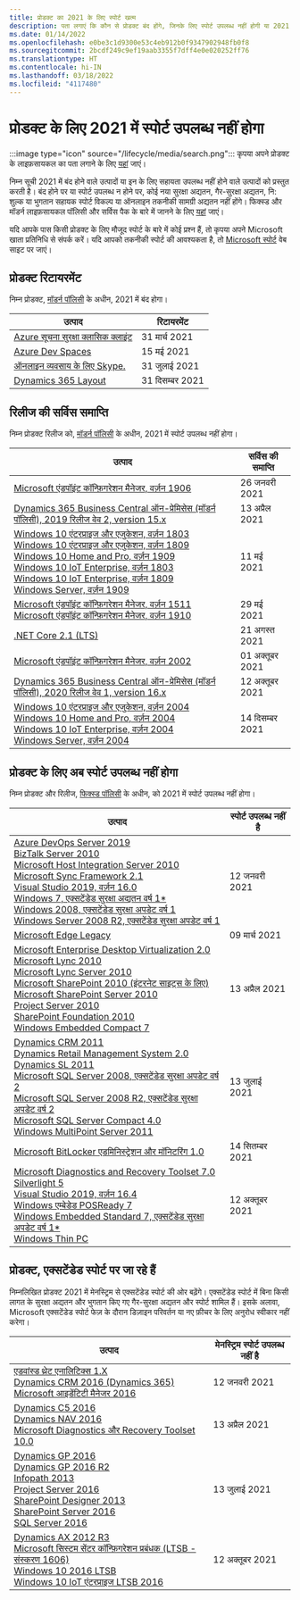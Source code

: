 ```yaml
---
title: प्रोडक्ट का 2021 के लिए स्पोर्ट खत्म
description: पता लगाएं कि कौन से प्रोडक्ट बंद होंगे, जिनके लिए स्पोर्ट उपलब्ध नहीं होगी या 2021 में मेनस्ट्रिम स्पोर्ट से एक्सटेंडेड स्पोर्ट में आगे बढ़ेंगे।
ms.date: 01/14/2022
ms.openlocfilehash: e0be3c1d9300e53c4eb912b0f9347902948fb0f8
ms.sourcegitcommit: 2bcdf249c9ef19aab3355f7dff4e0e020252ff76
ms.translationtype: HT
ms.contentlocale: hi-IN
ms.lasthandoff: 03/18/2022
ms.locfileid: "4117480"
---
```

# <a name="products-ending-support-in-2021"></a>प्रोडक्ट के लिए 2021 में स्पोर्ट उपलब्ध नहीं होगा

:::image type="icon" source="/lifecycle/media/search.png":::
कृपया अपने प्रोडक्ट के लाइफ़सायकल का पता लगाने के लिए [यहां](/lifecycle/products/) जाएं।

निम्न सूची 2021 में बंद होने वाले उत्पादों या इन के लिए सहायता उपलब्ध नहीं होने वाले उत्पादों को प्रस्तुत करती है। बंद होने पर या स्पोर्ट उपलब्ध न होने पर, कोई नया सुरक्षा अद्यतन, गैर-सुरक्षा अद्यतन, नि: शुल्क या भुगतान सहायक स्पोर्ट विकल्प या ऑनलाइन तकनीकी सामग्री अद्यतन नहीं होंगे। फिक्स्ड और मॉडर्न लाइफ़सायकल पॉलिसी और सर्विस पैक के बारे में जानने के लिए [यहां](/lifecycle/overview/product-end-of-support-overview) जाएं।

यदि आपके पास किसी प्रोडक्ट के लिए मौजूद स्पोर्ट के बारे में कोई प्रश्न हैं, तो कृपया अपने Microsoft खाता प्रतिनिधि से संपर्क करें। यदि आपको तकनीकी स्पोर्ट की आवश्यकता है, तो [Microsoft स्पोर्ट](https://support.microsoft.com/contactus/?ws=support) वेब साइट पर जाएं।

## <a name="product-retirements"></a>प्रोडक्ट रिटायरमेंट

निम्न प्रोडक्ट, [मॉडर्न पॉलिसी](/lifecycle/policies/modern) के अधीन, 2021 में बंद होगा।

| उत्पाद | रिटायरमेंट |
| --- | --- |
| [Azure सूचना सुरक्षा क्लासिक क्लाइंट](/lifecycle/products/azure-information-protection-classic-client?branch=live)<br> | 31 मार्च 2021 |
| [Azure Dev Spaces](/lifecycle/products/azure-dev-spaces?branch=live)<br> | 15 मई 2021 |
| [ऑनलाइन व्यवसाय के लिए Skype.](/lifecycle/products/skype-for-business-online?branch=live)<br> | 31 जुलाई 2021 |
| [Dynamics 365 Layout](/lifecycle/products/dynamics-365-layout?branch=live)<br> | 31 दिसम्बर 2021 |


## <a name="release-end-of-servicing"></a>रिलीज की सर्विस समाप्ति

निम्न प्रोडक्ट रिलीज को, [मॉडर्न पॉलिसी](/lifecycle/policies/modern) के अधीन, 2021 में स्पोर्ट उपलब्ध नहीं होगा।

| उत्पाद | सर्विस की समाप्ति |
| --- | --- |
| [Microsoft एंडपॉइंट कॉन्फ़िगरेशन मैनेजर, वर्ज़न 1906](/lifecycle/products/microsoft-endpoint-configuration-manager?branch=live)<br> | 26 जनवरी 2021 |
| [Dynamics 365 Business Central ऑन-प्रेमिसेस (मॉडर्न पॉलिसी), 2019 रिलीज वेव 2, version 15.x](/lifecycle/products/dynamics-365-business-central-onpremises-modern-policy?branch=live)<br> | 13 अप्रैल 2021 |
| [Windows 10 एंटरप्राइज और एजुकेशन, वर्ज़न 1803](/lifecycle/products/windows-10-enterprise-and-education?branch=live)<br>[Windows 10 एंटरप्राइज और एजुकेशन, वर्ज़न 1809](/lifecycle/products/windows-10-enterprise-and-education?branch=live)<br>[Windows 10 Home and Pro, वर्ज़न 1909](/lifecycle/products/windows-10-home-and-pro?branch=live)<br>[Windows 10 IoT Enterprise, वर्ज़न 1803](/lifecycle/products/windows-10-iot-enterprise?branch=live)<br>[Windows 10 IoT Enterprise, वर्ज़न 1809](/lifecycle/products/windows-10-iot-enterprise?branch=live)<br>[Windows Server, वर्ज़न 1909](/lifecycle/products/windows-server?branch=live)<br> | 11 मई 2021 |
| [Microsoft एंडपॉइंट कॉन्फ़िगरेशन मैनेजर, वर्ज़न 1511](/lifecycle/products/microsoft-endpoint-configuration-manager?branch=live)<br>[Microsoft एंडपॉइंट कॉन्फ़िगरेशन मैनेजर, वर्ज़न 1910](/lifecycle/products/microsoft-endpoint-configuration-manager?branch=live)<br> | 29 मई 2021 |
| [.NET Core 2.1 (LTS)](/lifecycle/products/microsoft-net-and-net-core?branch=live)<br> | 21 अगस्त 2021 |
| [Microsoft एंडपॉइंट कॉन्फ़िगरेशन मैनेजर, वर्ज़न 2002](/lifecycle/products/microsoft-endpoint-configuration-manager?branch=live)<br> | 01 अक्तूबर 2021 |
| [Dynamics 365 Business Central ऑन-प्रेमिसेस (मॉडर्न पॉलिसी), 2020 रिलीज वेव 1, version 16.x](/lifecycle/products/dynamics-365-business-central-onpremises-modern-policy?branch=live)<br> | 12 अक्तूबर 2021 |
| [Windows 10 एंटरप्राइज और एजुकेशन, वर्ज़न 2004](/lifecycle/products/windows-10-enterprise-and-education?branch=live)<br>[Windows 10 Home and Pro, वर्ज़न 2004](/lifecycle/products/windows-10-home-and-pro?branch=live)<br>[Windows 10 IoT Enterprise, वर्ज़न 2004](/lifecycle/products/windows-10-iot-enterprise?branch=live)<br>[Windows Server, वर्ज़न 2004](/lifecycle/products/windows-server?branch=live)<br> | 14 दिसम्बर 2021 |


## <a name="products-reaching-end-of-support"></a>प्रोडक्ट के लिए अब स्पोर्ट उपलब्ध नहीं होगा

निम्न प्रोडक्ट और रिलीज, [फिक्स्ड पॉलिसी](/lifecycle/policies/fixed) के अधीन, को 2021 में स्पोर्ट उपलब्ध नहीं होगा।

| उत्पाद | स्पोर्ट उपलब्ध नहीं है |
| --- | --- |
| [Azure DevOps Server 2019](/lifecycle/products/azure-devops-server-2019?branch=live)<br>[BizTalk Server 2010](/lifecycle/products/biztalk-server-2010?branch=live)<br>[Microsoft Host Integration Server 2010](/lifecycle/products/microsoft-host-integration-server-2010?branch=live)<br>[Microsoft Sync Framework 2.1](/lifecycle/products/microsoft-sync-framework-21?branch=live)<br>[Visual Studio 2019, वर्ज़न 16.0](/lifecycle/products/visual-studio-2019?branch=live)<br>[Windows 7, एक्सटेंडेड सुरक्षा अद्यतन वर्ष 1*](/lifecycle/products/windows-7?branch=live)<br>[Windows 2008, एक्सटेंडेड सुरक्षा अपडेट वर्ष 1](/lifecycle/products/windows-server-2008?branch=live)<br>[Windows Server 2008 R2, एक्सटेंडेड सुरक्षा अपडेट वर्ष 1](/lifecycle/products/windows-server-2008-r2?branch=live)<br> | 12 जनवरी 2021 |
| [Microsoft Edge Legacy](/lifecycle/products/microsoft-edge-legacy?branch=live)<br> | 09 मार्च 2021 |
| [Microsoft Enterprise Desktop Virtualization 2.0](/lifecycle/products/microsoft-enterprise-desktop-virtualization-20?branch=live)<br>[Microsoft Lync 2010](/lifecycle/products/microsoft-lync-2010?branch=live)<br>[Microsoft Lync Server 2010](/lifecycle/products/microsoft-lync-server-2010?branch=live)<br>[Microsoft SharePoint 2010 (इंटरनेट साइट्स के लिए)](/lifecycle/products/microsoft-sharepoint-2010?branch=live)<br>[Microsoft SharePoint Server 2010](/lifecycle/products/microsoft-sharepoint-server-2010?branch=live)<br>[Project Server 2010](/lifecycle/products/project-server-2010?branch=live)<br>[SharePoint Foundation 2010](/lifecycle/products/sharepoint-foundation-2010?branch=live)<br>[Windows Embedded Compact 7](/lifecycle/products/windows-embedded-compact-7?branch=live)<br> | 13 अप्रैल 2021 |
| [Dynamics CRM 2011](/lifecycle/products/dynamics-crm-2011?branch=live)<br>[Dynamics Retail Management System 2.0](/lifecycle/products/dynamics-retail-management-system-20?branch=live)<br>[Dynamics SL 2011](/lifecycle/products/dynamics-sl-2011?branch=live)<br>[Microsoft SQL Server 2008, एक्सटेंडेड सुरक्षा अपडेट वर्ष 2](/lifecycle/products/microsoft-sql-server-2008?branch=live)<br>[Microsoft SQL Server 2008 R2, एक्सटेंडेड सुरक्षा अपडेट वर्ष 2](/lifecycle/products/microsoft-sql-server-2008-r2?branch=live)<br>[Microsoft SQL Server Compact 4.0](/lifecycle/products/microsoft-sql-server-compact-40?branch=live)<br>[Windows MultiPoint Server 2011](/lifecycle/products/windows-multipoint-server-2011?branch=live)<br> | 13 जुलाई 2021 |
| [Microsoft BitLocker एडमिनिस्ट्रेशन और मॉनिटरिंग 1.0](/lifecycle/products/microsoft-bitlocker-administration-and-monitoring-10?branch=live)<br> | 14 सितम्बर 2021 |
| [Microsoft Diagnostics and Recovery Toolset 7.0](/lifecycle/products/microsoft-diagnostics-and-recovery-toolset-70?branch=live)<br>[Silverlight 5](/lifecycle/products/silverlight-5?branch=live)<br>[Visual Studio 2019, वर्ज़न 16.4](/lifecycle/products/visual-studio-2019?branch=live)<br>[Windows एम्बेडेड POSReady 7](/lifecycle/products/windows-embedded-posready-7?branch=live)<br>[Windows Embedded Standard 7, एक्सटेंडेड सुरक्षा अपडेट वर्ष 1*](/lifecycle/products/windows-embedded-standard-7?branch=live)<br>[Windows Thin PC](/lifecycle/products/windows-thin-pc?branch=live)<br> | 12 अक्तूबर 2021 |


## <a name="products-moving-to-extended-support"></a>प्रोडक्ट, एक्सटेंडेड स्पोर्ट पर जा रहे हैं

निम्नलिखित प्रोडक्ट 2021 में मेनस्ट्रिम से एक्सटेंडेड स्पोर्ट की ओर बढ़ेंगे। एक्सटेंडेड स्पोर्ट में बिना किसी लागत के सुरक्षा अद्यतन और भुगतान किए गए गैर-सुरक्षा अद्यतन और स्पोर्ट शामिल हैं। इसके अलावा, Microsoft एक्सटेंडेड स्पोर्ट फेज़ के दौरान डिज़ाइन परिवर्तन या नए फ़ीचर के लिए अनुरोध स्वीकार नहीं करेगा।

| उत्पाद | मेनस्ट्रिम स्पोर्ट उपलब्ध नहीं है |
| --- | --- |
| [एडवांस्ड थ्रेट एनालिटिक्स 1.X](/lifecycle/products/advanced-threat-analytics-1x?branch=live)<br>[Dynamics CRM 2016 (Dynamics 365)](/lifecycle/products/dynamics-crm-2016-dynamics-365?branch=live)<br>[Microsoft आइडेंटिटी मैनेजर 2016](/lifecycle/products/microsoft-identity-manager-2016?branch=live)<br> | 12 जनवरी 2021 |
| [Dynamics C5 2016](/lifecycle/products/dynamics-c5-2016?branch=live)<br>[Dynamics NAV 2016](/lifecycle/products/dynamics-nav-2016?branch=live)<br>[Microsoft Diagnostics और Recovery Toolset 10.0](/lifecycle/products/microsoft-diagnostics-and-recovery-toolset-100?branch=live)<br> | 13 अप्रैल 2021 |
| [Dynamics GP 2016](/lifecycle/products/dynamics-gp-2016?branch=live)<br>[Dynamics GP 2016 R2](/lifecycle/products/dynamics-gp-2016-r2?branch=live)<br>[Infopath 2013](/lifecycle/products/infopath-2013?branch=live)<br>[Project Server 2016](/lifecycle/products/project-server-2016?branch=live)<br>[SharePoint Designer 2013](/lifecycle/products/sharepoint-designer-2013?branch=live)<br>[SharePoint Server 2016](/lifecycle/products/sharepoint-server-2016?branch=live)<br>[SQL Server 2016](/lifecycle/products/sql-server-2016?branch=live)<br> | 13 जुलाई 2021 |
| [Dynamics AX 2012 R3](/lifecycle/products/dynamics-ax-2012-r3?branch=live)<br>[Microsoft सिस्टम सेंटर कॉन्फ़िगरेशन प्रबंधक (LTSB - संस्करण 1606)](/lifecycle/products/microsoft-system-center-configuration-manager-ltsb-version-1606?branch=live)<br>[Windows 10 2016 LTSB](/lifecycle/products/windows-10-2016-ltsb?branch=live)<br>[Windows 10 IoT एंटरप्राइज LTSB 2016](/lifecycle/products/windows-10-iot-enterprise-ltsb-2016?branch=live)<br> | 12 अक्तूबर 2021 |
